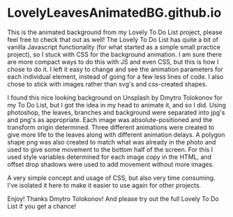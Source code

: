 # LovelyLeavesAnimatedBG.github.io

This is the animated background from my Lovely To Do List project, please feel free to check that out as well!
The Lovely To Do List has quite a bit of vanilla Javascript functionality (for what started as a simple small practice project), 
so I stuck with CSS for the background animation. I am sure there are more compact ways to do this with JS and even CSS, but this is how I chose to do it.
I left it easy to change and see the animation parameters for each individual element, instead of going for a few less lines of code. 
I also chose to stick with images rather than svg's and css-created shapes.

I found this nice looking background on Unsplash by Dmytro Tolokonov for my To Do List, but I got the idea in my head to animate it, and so I did.
Using photoshop, the leaves, branches and background were separated into jpg's and png's as appropriate.
Each image was absolute-positioned and the transform origin determined.
Three different animations were created to give more life to the leaves along with different animation delays.
A polygon shape png was also created to match what was already in the photo and used to give some movement to the bottom half of the screen. 
For this I used style variables determined for each image copy in the HTML,
and offset drop shadows were used to add movement without more images. 

A very simple concept and usage of CSS, but also very time consuming.  I've isolated it here to make it easier to use again for other projects.

Enjoy! Thanks Dmytro Tolokonov!
And please try out the full Lovely To Do List if you get a chance!
